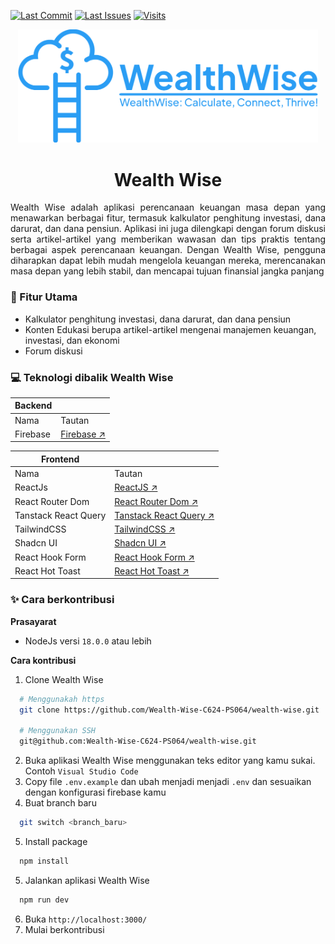 [![Last Commit](https://img.shields.io/github/last-commit/Wealth-Wise-C624-PS064/wealth-wise)](https://github.com/Wealth-Wise-C624-PS064/wealth-wise/commits/main)
[![Last Issues](https://img.shields.io/github/issues/Wealth-Wise-C624-PS064/wealth-wise)](https://github.com/Wealth-Wise-C624-PS064/wealth-wise/issues)
[![Visits](https://komarev.com/ghpvc/?username=Wealth-Wise-C624-PS064&repo=wealth-wise&label=Visits&color=brightgreen)](https://github.com/Wealth-Wise-C624-PS064/wealth-wise)

<div align="center">
  <img src="public/docs/images/logo-preview.png" alt="Wealth Wise" width="480" />
</div>

<h1 align="center">Wealth Wise</h1>

<p align="justify">Wealth Wise adalah aplikasi perencanaan keuangan masa depan yang menawarkan berbagai fitur, termasuk kalkulator penghitung investasi, dana darurat, dan dana pensiun. Aplikasi ini juga dilengkapi dengan forum diskusi serta artikel-artikel yang memberikan wawasan dan tips praktis tentang berbagai aspek perencanaan keuangan. Dengan Wealth Wise, pengguna diharapkan dapat lebih mudah mengelola keuangan mereka, merencanakan masa depan yang lebih stabil, dan mencapai tujuan finansial jangka panjang</p>

### 🚀 Fitur Utama

- Kalkulator penghitung investasi, dana darurat, dan dana pensiun
- Konten Edukasi berupa artikel-artikel mengenai manajemen keuangan, investasi, dan ekonomi
- Forum diskusi

### 💻 Teknologi dibalik Wealth Wise

| Backend  |                                             |
| -------- | ------------------------------------------- |
| Nama     | Tautan                                      |
| Firebase | [Firebase ↗️](https://firebase.google.com/) |

| Frontend             |                                                              |
| -------------------- | ------------------------------------------------------------ |
| Nama                 | Tautan                                                       |
| ReactJs              | [ReactJS ↗️](https://react.dev/)                             |
| React Router Dom     | [React Router Dom ↗️](https://reactrouter.com)               |
| Tanstack React Query | [Tanstack React Query ↗️](https://tanstack.com/query/latest) |
| TailwindCSS          | [TailwindCSS ↗️](https://tailwindcss.com/)                   |
| Shadcn UI            | [Shadcn UI ↗️](https://ui.shadcn.com/)                       |
| React Hook Form      | [React Hook Form ↗️](https://www.react-hook-form.com/)       |
| React Hot Toast      | [React Hot Toast ↗️](https://react-hot-toast.com/)           |

### ✨ Cara berkontribusi

**Prasayarat**

- NodeJs versi `18.0.0` atau lebih

**Cara kontribusi**

1. Clone Wealth Wise

```bash
  # Menggunakah https
  git clone https://github.com/Wealth-Wise-C624-PS064/wealth-wise.git

  # Menggunakan SSH
  git@github.com:Wealth-Wise-C624-PS064/wealth-wise.git
```

2. Buka aplikasi Wealth Wise menggunakan teks editor yang kamu sukai. Contoh `Visual Studio Code`
3. Copy file `.env.example` dan ubah menjadi menjadi `.env` dan sesuaikan dengan konfigurasi firebase kamu
4. Buat branch baru

```bash
  git switch <branch_baru>
```

5. Install package

```bash
  npm install
```

5. Jalankan aplikasi Wealth Wise

```bash
  npm run dev
```

6. Buka `http://localhost:3000/`
7. Mulai berkontribusi

